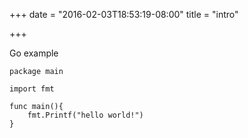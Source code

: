 +++
date = "2016-02-03T18:53:19-08:00"
title = "intro"

+++

Go example

```
package main

import fmt

func main(){
    fmt.Printf("hello world!")
}
```
